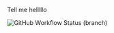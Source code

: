 Tell me
helllllo

![GitHub Workflow Status (branch)](https://img.shields.io/github/actions/workflow/status/DamianFloyd/sem/main.yml?branch=master)